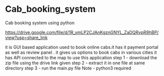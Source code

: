 # Cab_booking_system
Cab booking system using python 

https://drive.google.com/file/d/1R_ymLP2CJAnKgznGNYL_ZaDQRvpR9hBP/view?usp=share_link

it is GUI based application used to book online cabs.it has it payment portal as well as review panel .
it gives us options to book cabs in various cities it has API connected to the map
to use this application
step 1 - download the zip file using the drive link given
step 2 - extract it in one file at same directory 
step 3 - run the main.py file
Note - python3 required
